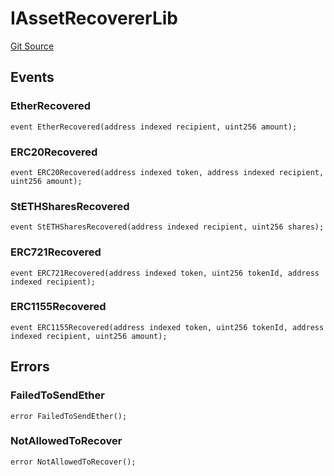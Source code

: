 # IAssetRecovererLib
[Git Source](https://github.com/lidofinance/community-staking-module/blob/86cbb28dad521bfac5576c8a7b405bc33b32f44d/src/lib/AssetRecovererLib.sol)


## Events
### EtherRecovered

```solidity
event EtherRecovered(address indexed recipient, uint256 amount);
```

### ERC20Recovered

```solidity
event ERC20Recovered(address indexed token, address indexed recipient, uint256 amount);
```

### StETHSharesRecovered

```solidity
event StETHSharesRecovered(address indexed recipient, uint256 shares);
```

### ERC721Recovered

```solidity
event ERC721Recovered(address indexed token, uint256 tokenId, address indexed recipient);
```

### ERC1155Recovered

```solidity
event ERC1155Recovered(address indexed token, uint256 tokenId, address indexed recipient, uint256 amount);
```

## Errors
### FailedToSendEther

```solidity
error FailedToSendEther();
```

### NotAllowedToRecover

```solidity
error NotAllowedToRecover();
```

